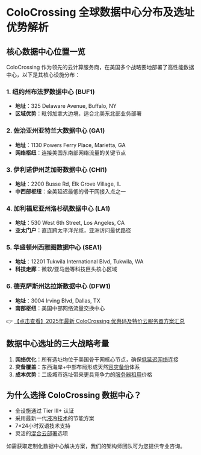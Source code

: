 # ColoCrossing 全球数据中心分布及选址优势解析

## 核心数据中心位置一览

ColoCrossing 作为领先的云计算服务商，在美国多个战略要地部署了高性能数据中心，以下是其核心设施分布：

### 1. 纽约州布法罗数据中心 (BUF1)
- **地址**：325 Delaware Avenue, Buffalo, NY
- **区域优势**：毗邻加拿大边境，适合北美东北部业务部署

### 2. 佐治亚州亚特兰大数据中心 (GA1)
- **地址**：1130 Powers Ferry Place, Marietta, GA
- **网络枢纽**：连接美国东南部网络流量的关键节点

### 3. 伊利诺伊州芝加哥数据中心 (CHI1)
- **地址**：2200 Busse Rd, Elk Grove Village, IL
- **中西部枢纽**：全美延迟最低的骨干网接入点之一

### 4. 加利福尼亚州洛杉矶数据中心 (LA1)
- **地址**：530 West 6th Street, Los Angeles, CA
- **亚太门户**：直连跨太平洋光缆，亚洲访问最优路径

### 5. 华盛顿州西雅图数据中心 (SEA1)
- **地址**：12201 Tukwila International Blvd, Tukwila, WA
- **科技走廊**：微软/亚马逊等科技巨头核心区域

### 6. 德克萨斯州达拉斯数据中心 (DFW1)
- **地址**：3004 Irving Blvd, Dallas, TX
- **南部枢纽**：美国中部网络流量交换中心

👉 [【点击查看】2025年最新 ColoCrossing 优惠码及特价云服务器方案汇总](https://bit.ly/ColoCrossing)

## 数据中心选址的三大战略考量

1. **网络优化**：所有选址均位于美国骨干网核心节点，确保<u>低延迟网络</u>连接
2. **灾备覆盖**：东西海岸+中部布局形成天然<u>容灾备份</u>体系
3. **成本优势**：二级城市选址带来更具竞争力的<u>服务器租用</u>价格

## 为什么选择 ColoCrossing 数据中心？

- 全设施通过 Tier III+ 认证
- 采用最新一代<u>液冷技术</u>的节能方案
- 7×24小时双语技术支持
- 灵活的<u>混合云部署</u>选项

如需获取定制化数据中心解决方案，我们的架构师团队可为您提供专业咨询。